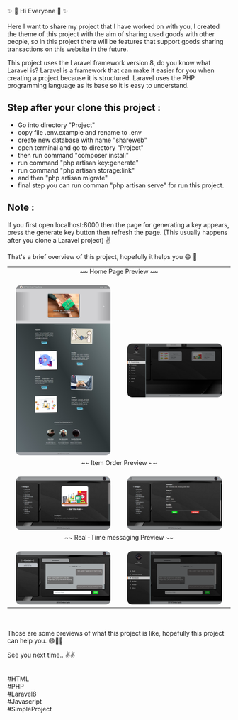 ✨ 👋 Hi Everyone 👋 ✨ 
<br></br>
Here I want to share my project that I have worked on with you, I created the theme of this project with the aim of sharing used goods with other people, so in this project there will be features that support goods sharing transactions on this website in the future.

This project uses the Laravel framework version 8, do you know what Laravel is? Laravel is a framework that can make it easier for you when creating a project because it is structured. Laravel uses the PHP programming language as its base so it is easy to understand.

Step after your clone this project :
-
- Go into directory "Project"
- copy file .env.example and rename to .env
- create new database with name "shareweb"
- open terminal and go to directory "Project"
- then run command "composer install"
- run command "php artisan key:generate"
- run command "php artisan storage:link"
- and then "php artisan migrate"
- final step you can run comman "php artisan serve" for run this project.

Note :
-
If you first open localhost:8000 then the page for generating a key appears, press the generate key button then refresh the page. (This usually happens after you clone a Laravel project) ✌


That's a brief overview of this project, hopefully it helps you 😄 🙏



<!-- <img width="200" alt="screen shot 2017-08-07 at 12 18 15 pm" src="/workspaces/Item-Sharing-System/ImgShow/0.jpeg"> -->

<table width="100%" border=0>
    <tr>
        <td align="center" colspan=2>~~ Home Page Preview ~~</td>
    </tr>
    <tr align="center">
        <td>
             <br>
                <img width="90%" alt="screen shot 2017-08-07 at 12 18 15 pm" src="https://github.com/23fajar23/Item-Sharing-System/blob/main/ImgShow/0.jpeg" style="border-radius:10px">
            </br>
        </td>
        <td>
            <br>
                <img width="90%" alt="screen shot 2017-08-07 at 12 18 15 pm" src="https://github.com/23fajar23/Item-Sharing-System/blob/main/ImgShow/1.png" style="border-radius:10px">
            </br>
        </td>
    </tr>
    <tr>
        <td align="center" colspan=2>~~ Item Order Preview ~~</td>
    </tr>
    <tr align="center">
        <td>
            <br>
                <img width="90%" alt="screen shot 2017-08-07 at 12 18 15 pm" src="https://github.com/23fajar23/Item-Sharing-System/blob/main/ImgShow/2.png" style="border-radius:10px">
            </br>
        </td>
        <td>
            <br>
                <img width="90%" alt="screen shot 2017-08-07 at 12 18 15 pm" src="https://github.com/23fajar23/Item-Sharing-System/blob/main/ImgShow/3.png" style="border-radius:10px">
            </br>
        </td>
    </tr>
    <tr>
        <td align="center" colspan=2>~~ Real-Time messaging Preview ~~</td>
    </tr>
    <tr align="center">
        <td>
            <br>
                <img width="90%" alt="screen shot 2017-08-07 at 12 18 15 pm" src="https://github.com/23fajar23/Item-Sharing-System/blob/main/ImgShow/5.png" style="border-radius:10px">
            </br>
        </td>
        <td>
            <br>
                <img width="90%" alt="screen shot 2017-08-07 at 12 18 15 pm" src="https://github.com/23fajar23/Item-Sharing-System/blob/main/ImgShow/6.png" style="border-radius:10px">
            </br>
        </td>
    </tr>
</table>

<br> </br>
Those are some previews of what this project is like, hopefully this project can help you. 😄🙏✨

See you next time.. ✌✌

<br>
#HTML<br>
#PHP</br>
#Laravel8<br>
#Javascript</br>
#SimpleProject